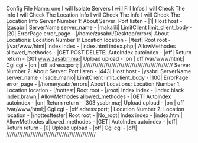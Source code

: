 Config File Name: one
I will Isolate Servers
I will Fill Infos
I will Check The info
I will Check The Location Info
I will Check The info
I will Check The Location Info
Server Number 1:
About Server:
Port listen - |1|
Host host - |zasabri|
ServerName server_name - |makalili|
LimitClient limit_client_body - |20|
ErrorPage error_page - |/home/zasabri/Desktop/errors|
About Locations:
Location Number 1:
Location location - |/test|
Root root - |/var/www/html|
Index index - |index.html index.php;|
AllowMethodes allowed_methodes - |GET POST DELETE|
AutoIndex autoindex - |off|
Return return - |301 www.zasabri.ma;|
Upload upload - |on | off /var/www/html;|
Cgi cgi - |on | off adress:port; |
////////////////////////////////////////////////
Server Number 2:
About Server:
Port listen - |443|
Host host - |ysabr|
ServerName server_name - |sade_manio|
LimitClient limit_client_body - |100|
ErrorPage error_page - |/home/ysabr/errors|
About Locations:
Location Number 1:
Location location - |/nottest|
Root root - |/root|
Index index - |index.black index.brawn;|
AllowMethodes allowed_methodes - |GET|
AutoIndex autoindex - |on|
Return return - |303 ysabr.ma;|
Upload upload - |on | off /var/www/html;|
Cgi cgi - |off adress:port; |
Location Number 2:
Location location - |/nottesttester|
Root root - |No_root|
Index index - |index.html|
AllowMethodes allowed_methodes - |GET|
AutoIndex autoindex - |off|
Return return - |0|
Upload upload - |off|
Cgi cgi - |off|
////////////////////////////////////////////////
